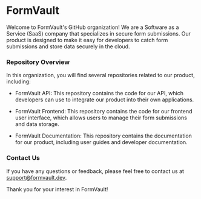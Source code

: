 # FormVault
Welcome to FormVault's GitHub organization! We are a Software as a Service (SaaS) company that specializes in secure form submissions. Our product is designed to make it easy for developers to catch form submissions and store data securely in the cloud.

### Repository Overview
In this organization, you will find several repositories related to our product, including:

* FormVault API: This repository contains the code for our API, which developers can use to integrate our product into their own applications.

* FormVault Frontend: This repository contains the code for our frontend user interface, which allows users to manage their form submissions and data storage.

* FormVault Documentation: This repository contains the documentation for our product, including user guides and developer documentation.

### Contact Us
If you have any questions or feedback, please feel free to contact us at support@formvault.dev.

Thank you for your interest in FormVault!
